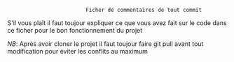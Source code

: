                              Ficher de commentaires de tout commit
S'il vous plaît il faut toujour expliquer ce que vous avez fait sur le code dans ce ficher pour le bon
fonctionnement du projet


*NB*: Après avoir cloner le projet il faut toujour faire git pull avant tout modification pour éviter les conflits 
au maximum    